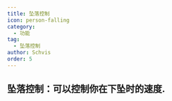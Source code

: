 ```yaml
---
title: 坠落控制
icon: person-falling
category:
  - 功能
tag:
  - 坠落控制
author: Schvis
order: 5
---
```


## 坠落控制：可以控制你在下坠时的速度.

